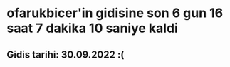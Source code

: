 # ofarukbicer'in gidisine son 6 gun 16 saat 7 dakika 10 saniye kaldi

## Gidis tarihi: 30.09.2022 :(